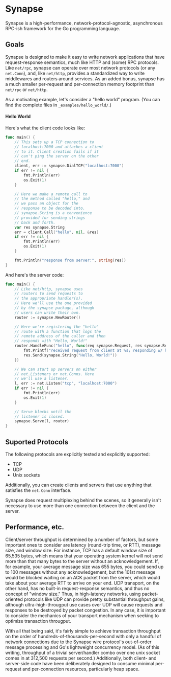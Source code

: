 Synapse
========

Synapse is a high-performance, network-protocol-agnostic, asynchronous RPC-ish framework for the Go programming language.

## Goals

Synapse is designed to make it easy to write network applications that have request-response semantics, much 
like HTTP and (some) RPC protocols. Like `net/rpc`, synapse can operate over most network protocols (or any 
`net.Conn`), and, like `net/http`, provides a standardized way to write middlewares and routers around services. 
As an added bonus, synapse has a much smaller per-request and per-connection memory footprint than `net/rpc` or 
`net/http`.

As a motivating example, let's consider a "hello world" program. (You can find the complete files in `_examples/hello_world/`.)

#### Hello World

Here's what the client code looks like:

```go
func main() {
	// This sets up a TCP connection to
	// localhost:7000 and attaches a client
	// to it. Client creation fails if it
	// can't ping the server on the other
	// end.
	client, err := synapse.DialTCP("localhost:7000")
	if err != nil {
		fmt.Println(err)
		os.Exit(1)
	}

	// Here we make a remote call to
	// the method called "hello," and
	// we pass an object for the
	// response to be decoded into.
	// synapse.String is a convenience
	// provided for sending strings
	// back and forth.
	var res synapse.String
	err = client.Call("hello", nil, &res)
	if err != nil {
		fmt.Println(err)
		os.Exit(1)
	}

	fmt.Println("response from server:", string(res))
}
```

And here's the server code:

```go
func main() {
	// Like net/http, synapse uses
	// routers to send requests to
	// the appropriate handler(s).
	// Here we'll use the one provided
	// by the synapse package, although
	// users can write their own.
	router := synapse.NewRouter()

	// Here we're registering the "hello"
	// route with a function that logs the
	// remote address of the caller and then
	// responds with "Hello, World!"
	router.HandleFunc("hello", func(req synapse.Request, res synapse.ResponseWriter) {
		fmt.Printf("received request from client at %s; responding w/ hello world\n", req.RemoteAddr())
		res.Send(synapse.String("Hello, World!"))
	})

	// We can start up servers on either
	// net.Listeners or net.Conns. Here
	// we'll use a listener.
	l, err := net.Listen("tcp", "localhost:7000")
	if err != nil {
		fmt.Println(err)
		os.Exit(1)
	}

	// Serve blocks until the
	// listener is closed.
	synapse.Serve(l, router)
}
```

## Suported Protocols

The following protocols are explicitly tested and
explicitly supported:

 - TCP
 - UDP
 - Unix sockets

Additionally, you can create clients and servers that use anything that satisfies the `net.Conn` interface.

Synapse does request multiplexing behind the scenes, so it generally isn't necessary to use more than one connection between the client and the server.

## Performance, etc.

Client/server throughput is determined by a number of factors, but some important ones to consider are 
latency (round-trip time, or RTT), message size, and window size. For instance, TCP has a default window size of 65,535 bytes, which 
means that your operating system kernel will not send more than that many bytes to the server without an acknowledgement.
If, for example, your average message size was 655 bytes, you could send up to 100 messages without any 
acknowledgement, but the 101st message would be blocked waiting on an ACK packet from
the server, which would take about your average RTT to arrive on your end. UDP transport, on the other hand, 
has no built-in request-response semantics, and thus no concept of "window size." Thus, in high-latency networks, using 
packet-oriented protocols like UDP can provide pretty substantial throughput gains, although ultra-high-througput use 
cases over UDP will cause requests and responses to be destroyed by packet congestion. In any case, it is important to consider 
the mechanics of your transport mechanism when seeking to optimize transaction througput.

With all that being said, it's fairly simple to achieve transaction throughput on the order of hundreds-of-thousands-per-second with
only a handful of network connections due to the Synapse wire protocol's out-of-order message processing and Go's lightweight 
concurrency model. (As of this writing, throughput of a trivial server/handler combo over one unix socket comes in at 312,500 requests 
per second.) Additionally, both client- and server-side code have been deliberately designed to consume minimal per-request 
and per-connection resources, particularly heap space.